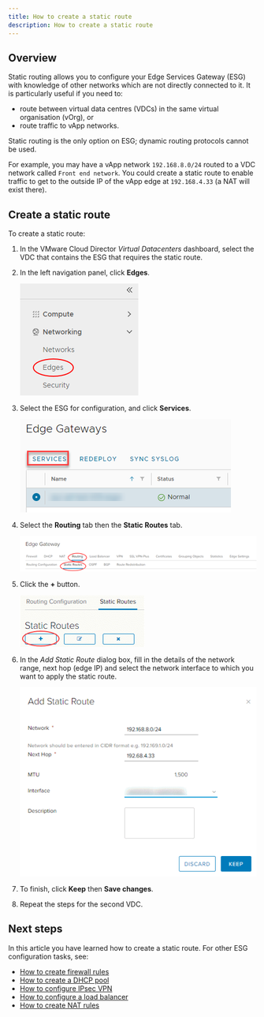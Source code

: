 ```yaml
---
title: How to create a static route
description: How to create a static route
---
```


## Overview

Static routing allows you to configure your Edge Services Gateway (ESG) with knowledge of other networks which are not directly connected to it. It is particularly useful if you need to:

- route between virtual data centres (VDCs) in the same virtual organisation (vOrg), or
- route traffic to vApp networks.

Static routing is the only option on ESG; dynamic routing protocols cannot be used.

For example, you may have a vApp network `192.168.8.0/24` routed to a VDC network called `Front end network`. You could create a static route to enable traffic to get to the outside IP of the vApp edge at `192.168.4.33` (a NAT will exist there).  

## Create a static route

To create a static route:

1. In the VMware Cloud Director _Virtual Datacenters_ dashboard, select the VDC that contains the ESG that requires the static route.

1. In the left navigation panel, click **Edges**.

    ![Nav Edge](./assets/nav_edge.png)

1. Select the ESG for configuration, and click **Services**.

    ![Nav Services](./assets/nav_services.png)

1. Select the **Routing** tab then the **Static Routes** tab.

    ![New Static Route](./assets/nav_static_route.png)  

1. Click the **+** button.

    ![New Static Route](./assets/static_route_new.png)  

1. In the _Add Static Route_ dialog box, fill in the details of the network range, next hop (edge IP) and select the network interface to which you want to apply the static route.

    ![New Static Route](./assets/static_route_add.png)  

1. To finish, click **Keep** then **Save changes**.

1. Repeat the steps for the second VDC.  

## Next steps

In this article you have learned how to create a static route. For other ESG configuration tasks, see:

- [How to create firewall rules](./how_to_create_firewall_rules.md)
- [How to create a DHCP pool](./how_to_create_a_dhcp_pool.md)
- [How to configure IPsec VPN](./how_to_configure_ipsec_vpn.md)
- [How to configure a load balancer](./how_to_configure_a_load_balancer.md)
- [How to create NAT rules](./how_to_create_NAT_rules.md)
